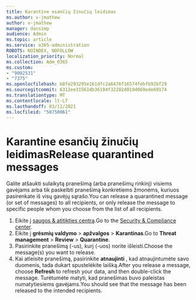 ```yaml
---
title: Karantine esančių žinučių leidimas
ms.author: v-jmathew
author: v-jmathew
manager: dansimp
audience: Admin
ms.topic: article
ms.service: o365-administration
ROBOTS: NOINDEX, NOFOLLOW
localization_priority: Normal
ms.collection: Adm_O365
ms.custom:
- "9002531"
- "7375"
ms.openlocfilehash: b8fe293295e161dfc2a6476f16574febfb92bf29
ms.sourcegitcommit: 6312ee31561db36104f32282d019d069ede69174
ms.translationtype: MT
ms.contentlocale: lt-LT
ms.lasthandoff: 03/11/2021
ms.locfileid: "50750061"
---
```

# <a name="release-quarantined-messages"></a><span data-ttu-id="ff59d-102">Karantine esančių žinučių leidimas</span><span class="sxs-lookup"><span data-stu-id="ff59d-102">Release quarantined messages</span></span>

<span data-ttu-id="ff59d-103">Galite atšaukti sulaikytą pranešimą (arba pranešimų rinkinį) visiems gavėjams arba tik paskelbti pranešimą konkretiems žmonėms, kuriuos pasirenkate iš visų gavėjų sąrašo.</span><span class="sxs-lookup"><span data-stu-id="ff59d-103">You can release a quarantined message (or set of messages) to all recipients, or only release the message to specific people whom you choose from the list of all recipients.</span></span>

1. <span data-ttu-id="ff59d-104">Eikite į [saugos & atitikties centrą](https://go.microsoft.com/fwlink/p/?linkid=2077143).</span><span class="sxs-lookup"><span data-stu-id="ff59d-104">Go to the [Security & Compliance center](https://go.microsoft.com/fwlink/p/?linkid=2077143).</span></span>
2. <span data-ttu-id="ff59d-105">Eikite į **grėsmių valdymo**  >  **apžvalgos**  >  **Karantinas**.</span><span class="sxs-lookup"><span data-stu-id="ff59d-105">Go to **Threat management** > **Review** > **Quarantine**.</span></span>
3. <span data-ttu-id="ff59d-106">Pasirinkite pranešimą (-us), kurį (-uos) norite išleisti.</span><span class="sxs-lookup"><span data-stu-id="ff59d-106">Choose the message(s) you want to release.</span></span>
4. <span data-ttu-id="ff59d-107">Kai atleisite pranešimą, pasirinkite **atnaujinti** , kad atnaujintumėte savo duomenis, tada dukart spustelėkite laišką.</span><span class="sxs-lookup"><span data-stu-id="ff59d-107">After you release a message, choose **Refresh** to refresh your data, and then double-click the message.</span></span> <span data-ttu-id="ff59d-108">Turėtumėte matyti, kad pranešimas buvo paleistas numatytiesiems gavėjams.</span><span class="sxs-lookup"><span data-stu-id="ff59d-108">You should see that the message has been released to the intended recipients.</span></span>
